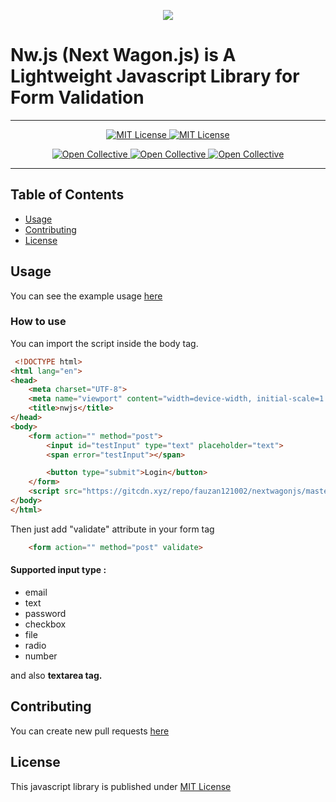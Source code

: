 <p align="center"> 
 <img align="center" src="logo/brand.png">
</p>


 # Nw.js (Next Wagon.js) is A Lightweight Javascript Library for Form Validation

--------------------------------------------

<p align="center">
 <a href="https://github.com/fauzan121002/nwjs/LICENSE">
  <img src="https://img.shields.io/badge/License-MIT-brightgreen.svg?style=flat-square" alt="MIT License">
 </a>

 <a href="https://github.com/fauzan121002/nwjs">
  <img src="https://img.shields.io/github/forks/fauzan121002/nwjs?style=flat-square" alt="MIT License">
 </a>
</p>

<p align="center">
 <a href="https://github.com/fauzan121002/nwjs/issues">
  <img src="https://img.shields.io/github/issues/fauzan121002/nwjs?style=flat-square" alt="Open Collective">
 </a>

 <a href="https://github.com/fauzan121002/nwjs">
  <img src="https://img.shields.io/github/stars/fauzan121002/nwjs?style=flat-square" alt="Open Collective">
 </a>

 <a href="https://github.com/fauzan121002/nwjs">
  <img src="http://hits.dwyl.com/fauzan121002/https://github.com/fauzan121002/nwjs.svg" alt="Open Collective">
 </a>
</p>

--------------------------------------------
## Table of Contents

* [Usage](#usage)
* [Contributing](#contributing)
* [License](#license)

## Usage
You can see the example usage <a href="https://github.com/fauzan121002/nwjs/blob/master/examples/index.html">here</a>

### How to use
You can import the script inside the body tag.
```html
 <!DOCTYPE html>
<html lang="en">
<head>
    <meta charset="UTF-8">
    <meta name="viewport" content="width=device-width, initial-scale=1.0">
    <title>nwjs</title>
</head>
<body>
    <form action="" method="post">
        <input id="testInput" type="text" placeholder="text">
        <span error="testInput"></span>

        <button type="submit">Login</button>
    </form>    
    <script src="https://gitcdn.xyz/repo/fauzan121002/nextwagonjs/master/nw.min.js"></script>
</body>
</html>
```

Then just add "validate" attribute in your form tag
```html
    <form action="" method="post" validate>
```

#### Supported input type :
 * email
 * text
 * password
 * checkbox
 * file
 * radio
 * number

and also <b>textarea tag.</b> 

## Contributing
You can create new pull requests <a href="https://github.com/fauzan121002/nwjs/pulls">here</a>

## License
This javascript library is published under <a href="https://github.com/fauzan121002/nwjs/blob/master/LICENSE">MIT License</a>
